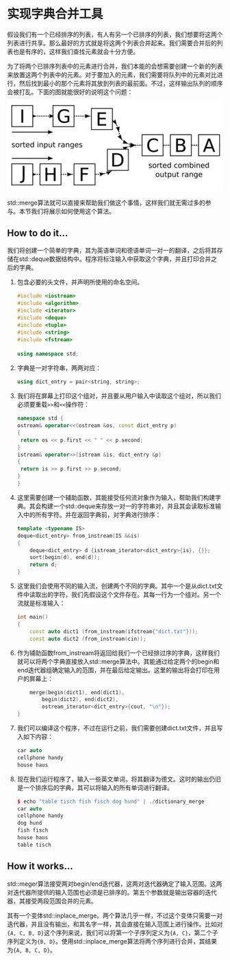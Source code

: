 # 实现字典合并工具

假设我们有一个已经排序的列表，有人有另一个已排序的列表，我们想要将这两个列表进行共享。那么最好的方式就是将这两个列表合并起来。我们需要合并后的列表也是有序的，这样我们查找元素就会十分方便。

为了将两个已排序列表中的元素进行合并，我们本能的会想需要创建一个新的列表来放置这两个列表中的元素。对于要加入的元素，我们需要将队列中的元素对比进行，然后找到最小的那个元素将其放到列表的最前面。不过，这样输出队列的顺序会被打乱。下面的图就能很好的说明这个问题：

![](../../images/chapter5/5-10-1.png)

std::merge算法就可以直接来帮助我们做这个事情，这样我们就无需过多的参与。本节我们将展示如何使用这个算法。

## How to do it...

我们将创建一个简单的字典，其为英语单词和德语单词一对一的翻译，之后将其存储在std::deque数据结构中。程序将标注输入中获取这个字典，并且打印合并之后的字典。

1. 包含必要的头文件，并声明所使用的命名空间。

   ```c++
   #include <iostream>
   #include <algorithm>
   #include <iterator>
   #include <deque>
   #include <tuple>
   #include <string>
   #include <fstream>

   using namespace std; 
   ```

2. 字典是一对字符串，两两对应：

   ```c++
   using dict_entry = pair<string, string>;
   ```

3. 我们将在屏幕上打印这个组对，并且要从用户输入中读取这个组对，所以我们必须要重载`>>`和`<<`操作符：

   ```c++
   namespace std {
   ostream& operator<<(ostream &os, const dict_entry p)
   {
   	return os << p.first << " " << p.second;
   }
   istream& operator>>(istream &is, dict_entry &p)
   {
   	return is >> p.first >> p.second;
   }
   }
   ```

4. 这里需要创建一个辅助函数，其能接受任何流对象作为输入，帮助我们构建字典。其会构建一个std::deque来存放一对一的字符串对，并且其会读取标准输入中的所有字符。并在返回字典前，对字典进行排序：

   ```c++
   template <typename IS>
   deque<dict_entry> from_instream(IS &&is)
   {
       deque<dict_entry> d {istream_iterator<dict_entry>{is}, {}};
       sort(begin(d), end(d));
       return d;
   }
   ```

5. 这里我们会使用不同的输入流，创建两个不同的字典。其中一个是从dict.txt文件中读取出的字符，我们先假设这个文件存在。其每一行为一个组对。另一个流就是标准输入：

   ```c++
   int main()
   {
       const auto dict1 (from_instream(ifstream{"dict.txt"}));
       const auto dict2 (from_instream(cin));
   ```

6. 作为辅助函数from_instream将返回给我们一个已经排过序的字典，这样我们就可以将两个字典直接放入std::merge算法中。其能通过给定两个的begin和end迭代器组确定输入的范围，并在最后给定输出。这里的输出将会打印在用户的屏幕上：

   ```c++
       merge(begin(dict1), end(dict1),
           begin(dict2), end(dict2),
           ostream_iterator<dict_entry>{cout, "\n"});
   }
   ```

7. 我们可以编译这个程序，不过在运行之前，我们需要创建dict.txt文件，并且写入如下内容：

   ```c++
   car auto
   cellphone handy
   house haus
   ```

8. 现在我们运行程序了，输入一些英文单词，将其翻译为德文。这时的输出仍旧是一个排序后的字典，其可以将输入的所有单词进行翻译。

   ```c++
   $ echo "table tisch fish fisch dog hund" | ./dictionary_merge
   car auto
   cellphone handy
   dog hund
   fish fisch
   house haus
   table tisch
   ```

## How it works...

std::meger算法接受两对begin/end迭代器，这两对迭代器确定了输入范围。这两对迭代器所提供的输入范围也必须是已排序的。第五个参数就是输出容器的迭代器，其接受两段范围合并的元素。

其有一个变体std::inplace_merge。两个算法几乎一样，不过这个变体只需要一对迭代器，并且没有输出，和其名字一样，其会直接在输入范围上进行操作。比如对`{A, C, B, D}`这个序列来说，我们可以将第一个子序列定义为`{A, C}`，第二个子序列定义为`{B, D}`。使用std::inplace_merge算法将两个序列进行合并，其结果为`{A, B, C, D}`。

